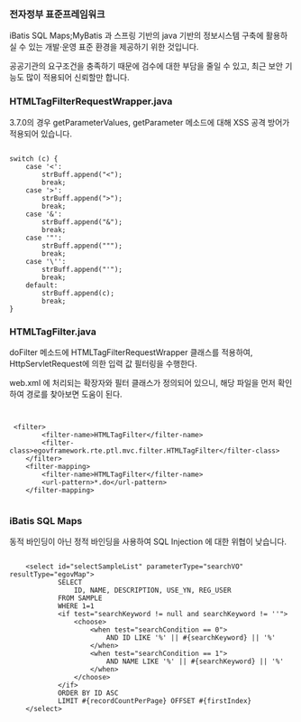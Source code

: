 ### 전자정부 표준프레임워크

iBatis SQL Maps;MyBatis 과 스프링 기반의 java 기반의 정보시스템 구축에 활용하실 수 있는 개발·운영 표준 환경을 제공하기 위한 것입니다.

공공기관의 요구조건을 충족하기 때문에 검수에 대한 부담을 줄일 수 있고, 최근 보안 기능도 많이 적용되어 신뢰할만 합니다.

### HTMLTagFilterRequestWrapper.java

3.7.0의 경우 getParameterValues, getParameter 메소드에 대해 XSS 공격 방어가 적용되어 있습니다.

<pre><code>
switch (c) {
	case '<':
		strBuff.append("&lt;");
		break;
	case '>':
		strBuff.append("&gt;");
		break;
	case '&':
		strBuff.append("&amp;");
		break;
	case '"':
		strBuff.append("&quot;");
		break;
	case '\'':
		strBuff.append("&apos;");
		break;
	default:
		strBuff.append(c);
		break;
}
</code></pre>

### HTMLTagFilter.java

doFilter 메소드에 HTMLTagFilterRequestWrapper 클래스를 적용하여, HttpServletRequest에 의한 입력 값 필터링을 수행한다.

web.xml 에 처리되는 확장자와 필터 클래스가 정의되어 있으니, 해당 파일을 먼저 확인하여 경로를 찾아보면 도움이 된다.

<pre><code>

 &lt;filter>
		&lt;filter-name>HTMLTagFilter&lt;/filter-name>
		&lt;filter-class>egovframework.rte.ptl.mvc.filter.HTMLTagFilter&lt;/filter-class>
	&lt;/filter>
	&lt;filter-mapping>
		&lt;filter-name>HTMLTagFilter&lt;/filter-name>
		&lt;url-pattern>*.do&lt;/url-pattern>
	&lt;/filter-mapping>

</code></pre>
	
### iBatis SQL Maps

동적 바인딩이 아닌 정적 바인딩을 사용하여 SQL Injection 에 대한 위협이 낮습니다.

<pre><code>
	&lt;select id="selectSampleList" parameterType="searchVO" resultType="egovMap">
			SELECT
				ID, NAME, DESCRIPTION, USE_YN, REG_USER
			FROM SAMPLE
			WHERE 1=1
			&lt;if test="searchKeyword != null and searchKeyword != ''">
		        &lt;choose>
		            &lt;when test="searchCondition == 0">
						AND	ID LIKE '%' || #{searchKeyword} || '%'
					&lt;/when>
		            &lt;when test="searchCondition == 1">
						AND	NAME LIKE '%' || #{searchKeyword} || '%'
					&lt;/when>
				&lt;/choose>
			&lt;/if>
			ORDER BY ID ASC
			LIMIT #{recordCountPerPage} OFFSET #{firstIndex}
	&lt;/select>
</code></pre>
